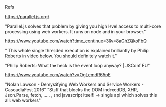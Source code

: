 Refs

https://parallel.js.org/

"Parallel.js solves that problem by giving you high level access to multi-core processing using web workers. It runs on node and in your browser."

https://www.youtube.com/watch?time_continue=3&v=8aGhZQkoFbQ

" This whole single threaded execution is explained brilliantly by Philip Roberts in video below. You should definitely watch it." 

"Philip Roberts: What the heck is the event loop anyway? | JSConf EU"

https://www.youtube.com/watch?v=OgLemdR65pE

"Nolan Lawson - Demystifying Web Workers and Service Workers - CascadiaFest 2016"
"Stuff that blocks the DOM indexedDB, XHR, Json.Parse, fetch, ..... , and javascript itself!
-> single api which solves this all: web workers"